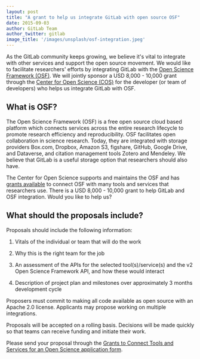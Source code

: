 ```yaml
---
layout: post
title: "A grant to help us integrate GitLab with open source OSF"
date: 2015-09-03
author: GitLab Team
author_twitter: gitlab
image_title: '/images/unsplash/osf-integration.jpeg'
---
```


As the GitLab community keeps growing, we believe it's vital to integrate with other services and support the open source
movement. We would like to facilitate researchers' efforts by integrating GitLab with the [Open Science Framework (OSF)](https://osf.io/). We will jointly sponsor a USD 8,000 - 10,000 grant through the [Center for Open Science (COS)](http://centerforopenscience.org/) for the developer (or team of developers) who helps us integrate GitLab with OSF.

<!-- more -->

## What is OSF?

The Open Science Framework (OSF) is a free open source cloud based platform which connects services across the entire
research lifecycle to promote research efficiency and reproducibility. OSF facilitates open collaboration in science
research. Today, they are integrated with storage providers Box.com, Dropbox, Amazon S3, figshare, GitHub, Google
Drive, and Dataverse, and citation management tools Zotero and Mendeley. We believe that GitLab is a useful storage
option that researchers should also have.

The Center for Open Science supports and maintains the OSF and has [grants available](http://centerforopenscience.org/integrationgrants/) to connect OSF with many tools and
services that researchers use. There is a USD 8,000 - 10,000 grant to help GitLab and OSF integration. Would you like to help us?

## What should the proposals include?

Proposals should include the following information:

1. Vitals of the individual or team that will do the work

1. Why this is the right team for the job

1. An assessment of the APIs for the selected tool(s)/service(s) and the v2 Open Science Framework API, and how these
would interact

1. Description of project plan and milestones over approximately 3 months development cycle

Proposers must commit to making all code available as open source with an Apache 2.0 license. Applicants may propose
working on multiple integrations.

Proposals will be accepted on a rolling basis. Decisions will be made quickly so that teams can receive funding and
initiate their work.

Please send your proposal through the [Grants to Connect Tools and Services for an Open Science application form](
https://docs.google.com/forms/d/1h2T_So_f52nGpA8SH2RnywgztoOyca533O9sf9K42HQ/viewform).
